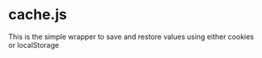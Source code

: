 cache.js
========

This is the simple wrapper to save and restore values using either cookies or localStorage
